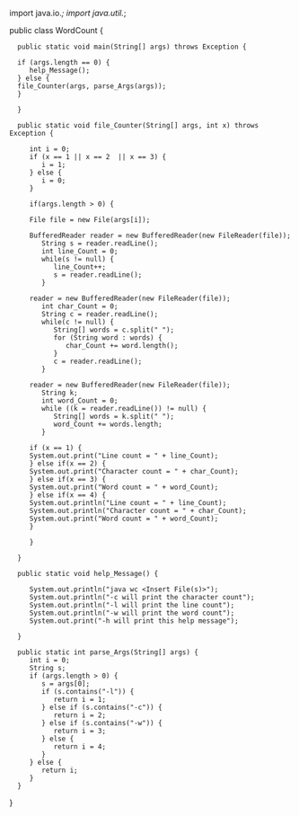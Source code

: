 import java.io.*;
import java.util.*;
   
public class WordCount {
   
      public static void main(String[] args) throws Exception {
      
      if (args.length == 0) {
         help_Message();
      } else {   
      file_Counter(args, parse_Args(args));
      }
      
      }
      
      public static void file_Counter(String[] args, int x) throws Exception {
         
         int i = 0;
         if (x == 1 || x == 2  || x == 3) {
            i = 1;
         } else {
            i = 0;
         }       
         
         if(args.length > 0) {
          
         File file = new File(args[i]);
         
         BufferedReader reader = new BufferedReader(new FileReader(file));        
            String s = reader.readLine();
            int line_Count = 0;
            while(s != null) {
               line_Count++;
               s = reader.readLine();
            }
         
         reader = new BufferedReader(new FileReader(file));  
            int char_Count = 0;
            String c = reader.readLine();
            while(c != null) {
               String[] words = c.split(" ");
               for (String word : words) {
                  char_Count += word.length();
               }
               c = reader.readLine();   
            }
         
         reader = new BufferedReader(new FileReader(file));
            String k;
            int word_Count = 0;
            while ((k = reader.readLine()) != null) {
               String[] words = k.split(" ");
               word_Count += words.length;  
            }
         
         if (x == 1) {
         System.out.print("Line count = " + line_Count);
         } else if(x == 2) {
         System.out.print("Character count = " + char_Count);
         } else if(x == 3) {
         System.out.print("Word count = " + word_Count);
         } else if(x == 4) {
         System.out.println("Line count = " + line_Count);
         System.out.println("Character count = " + char_Count);
         System.out.print("Word count = " + word_Count);                 
         }
         
         }
                      
      }
      
      public static void help_Message() {
         
         System.out.println("java wc <Insert File(s)>");
         System.out.println("-c will print the character count");
         System.out.println("-l will print the line count");
         System.out.println("-w will print the word count");
         System.out.print("-h will print this help message");
      
      }
      
      public static int parse_Args(String[] args) {
         int i = 0;
         String s;
         if (args.length > 0) {
            s = args[0];
            if (s.contains("-l")) {
               return i = 1;
            } else if (s.contains("-c")) {
               return i = 2;
            } else if (s.contains("-w")) {
               return i = 3;
            } else {
               return i = 4;
            }
         } else {
            return i;
         }             
      }
       
}         
                            

